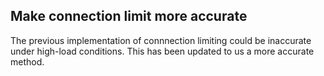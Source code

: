 ## Make connection limit more accurate

The previous implementation of connnection limiting could be inaccurate under high-load conditions. This has been updated to us a more accurate method.
